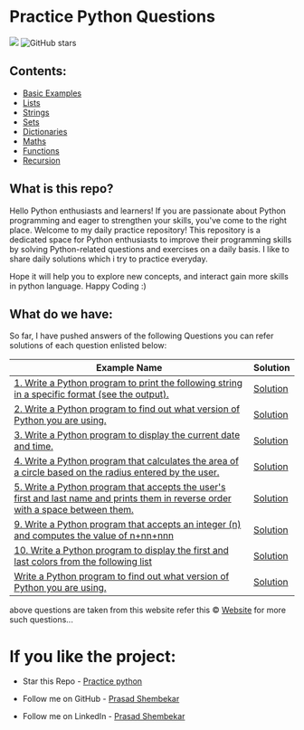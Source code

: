 # Practice Python Questions 
![](https://img.shields.io/badge/Python-14354C?style=for-the-badge&logo=python&logoColor=white)
![GitHub stars](https://img.shields.io/github/stars/prasad-shembekar/practice-python?style=social) 

## Contents:
- [Basic Examples](#Basic-Examples) 
- [Lists ](#Lists)
- [Strings](#Strings)
- [Sets](#Sets)
- [Dictionaries](#Dictionaries)
- [Maths](#Maths)
- [Functions](#Functions)
- [Recursion](#Recursion)

## What is this repo?
Hello Python enthusiasts and learners! If you are passionate about Python programming and eager to strengthen your skills, you've come to the right place. Welcome to my daily practice repository! This repository is a dedicated space for Python enthusiasts to improve their programming skills by solving Python-related questions and exercises on a daily basis. I like to share daily solutions which i try to practice everyday. 

Hope it will help you to explore new concepts, and interact gain more skills in python language. Happy Coding :)


## What do we have:
So far, I have pushed answers of the following Questions you can refer solutions of each question enlisted below:


| Example Name | Solution |
|--|--|
| [1. Write a Python program to print the following string in a specific format (see the output).](https://github.com/prasad-shembekar/practice-python/blob/master/Basics/ex1.py) | [Solution](https://github.com/prasad-shembekar/practice-python/blob/master/Basics/ex1.py) |
| [2. Write a Python program to find out what version of Python you are using.](https://github.com/prasad-shembekar/practice-python/blob/master/Basics/ex2.py) | [Solution](https://github.com/prasad-shembekar/practice-python/blob/master/Basics/ex2.py) |
| [3. Write a Python program to display the current date and time.](https://github.com/prasad-shembekar/practice-python/blob/master/Basics/ex3.py) | [Solution](https://github.com/prasad-shembekar/practice-python/blob/master/Basics/ex3.py) |
| [4. Write a Python program that calculates the area of a circle based on the radius entered by the user. ](https://github.com/prasad-shembekar/practice-python/blob/master/Basics/ex4.py) | [Solution](https://github.com/prasad-shembekar/practice-python/blob/master/Basics/ex4.py) |
| [5. Write a Python program that accepts the user's first and last name and prints them in reverse order with a space between them. ](https://github.com/prasad-shembekar/practice-python/blob/master/Basics/ex5.py) | [Solution](https://github.com/prasad-shembekar/practice-python/blob/master/Basics/ex5.py) || [6. Write a Python program that accepts a sequence of comma-separated numbers from the user and generates a list and a tuple of those numbers. ](https://github.com/prasad-shembekar/practice-python/blob/master/Basics/ex6.py) | [Solution](https://github.com/prasad-shembekar/practice-python/blob/master/Basics/ex6.py) || [7. Write a Python program that accepts a filename from the user and prints the extension of the file. ](https://github.com/prasad-shembekar/practice-python/blob/master/Basics/ex7.py) | [Solution](https://github.com/prasad-shembekar/practice-python/blob/master/Basics/ex7.py) || [8. Write a Python program to display the first and last colors from the following list](https://github.com/prasad-shembekar/practice-python/blob/master/Basics/ex8.py) | [Solution](https://github.com/prasad-shembekar/practice-python/blob/master/Basics/ex8.py) |
| [9. Write a Python program that accepts an integer (n) and computes the value of n+nn+nnn]() | [Solution]() |
| [10. Write a Python program to display the first and last colors from the following list]() | [Solution]() |
[Write a Python program to find out what version of Python you are using.]() | [Solution]() |




 above questions are taken from this website refer this &copy; [Website](https://www.w3resource.com/python-exercises/) for more such questions...


# If you like the project:
- Star this Repo - [Practice python](https://github.com/prasad-shembekar/practice-python)

- Follow me on GitHub - [Prasad Shembekar](https://github.com/prasad-shembekar)

- Follow me on LinkedIn - [Prasad Shembekar](https://www.linkedin.com/in/prasadshembekar/)




 
